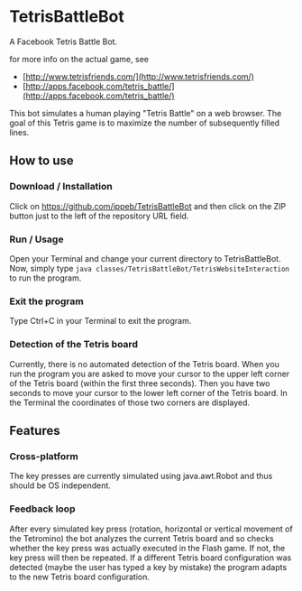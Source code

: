 TetrisBattleBot
===============

A Facebook Tetris Battle Bot.

for more info on the actual game, see
* [http://www.tetrisfriends.com/](http://www.tetrisfriends.com/)
* [http://apps.facebook.com/tetris_battle/](http://apps.facebook.com/tetris_battle/)


This bot simulates a human playing "Tetris Battle" on a web browser.
The goal of this Tetris game is to maximize the number of subsequently filled
lines.




How to use
----------


### Download / Installation

Click on https://github.com/ippeb/TetrisBattleBot and then click on the ZIP button
just to the left of the repository URL field.



### Run / Usage

Open your Terminal and change your current directory to TetrisBattleBot.
Now, simply type `java classes/TetrisBattleBot/TetrisWebsiteInteraction`
to run the program.


### Exit the program

Type Ctrl+C in your Terminal to exit the program.


### Detection of the Tetris board

Currently, there is no automated detection of the Tetris board.
When you run the program you are asked to move your cursor to
the upper left corner of the Tetris board (within the first three
seconds). Then you have two seconds to move your cursor to the
lower left corner of the Tetris board. In the Terminal the
coordinates of those two corners are displayed.




Features
--------


### Cross-platform

The key presses are currently simulated using java.awt.Robot and thus
should be OS independent.


### Feedback loop

After every simulated key press (rotation, horizontal or vertical
movement of the Tetromino) the bot analyzes the current Tetris board
and so checks whether the key press was actually executed in the
Flash game. If not, the key press will then be repeated. If a
different Tetris board configuration was detected (maybe the user has typed
a key by mistake) the program adapts to the new Tetris board
configuration.
